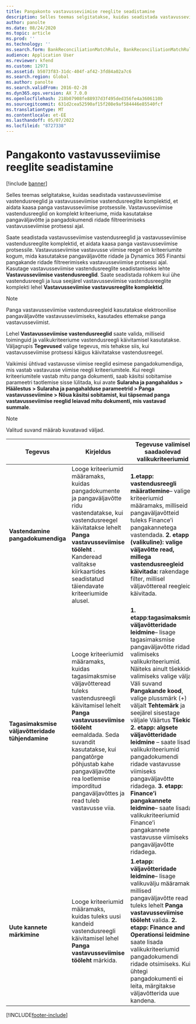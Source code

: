 ```yaml
---
title: Pangakonto vastavusseviimise reeglite seadistamine
description: Selles teemas selgitatakse, kuidas seadistada vastavusseviimise vastendusreeglid ja vastavusseviimise vastendusreeglite komplektid, et aidata kaasa panga vastavusseviimise protsessile. Vastavusseviimise vastendusreeglid on komplekt kriteeriume, mida kasutatakse pangaväljavõtte ja pangadokumendi ridade filtreerimiseks vastavusseviimise protsessi ajal.
author: panolte
ms.date: 08/24/2020
ms.topic: article
ms.prod: ''
ms.technology: ''
ms.search.form: BankReconciliationMatchRule, BankReconciliationMatchRuleSet
audience: Application User
ms.reviewer: kfend
ms.custom: 12971
ms.assetid: b5073f83-31dc-404f-af42-3fd84a02a7c6
ms.search.region: Global
ms.author: panolte
ms.search.validFrom: 2016-02-28
ms.dyn365.ops.version: AX 7.0.0
ms.openlocfilehash: 218b07908fe88937d3f495ded356fe4a3606110b
ms.sourcegitcommit: 631d2cea52590af15f208e9af584446e85540fcf
ms.translationtype: MT
ms.contentlocale: et-EE
ms.lasthandoff: 05/07/2022
ms.locfileid: "8727338"
---
```

# <a name="set-up-bank-reconciliation-matching-rules"></a>Pangakonto vastavusseviimise reeglite seadistamine

[!include [banner](../includes/banner.md)]

Selles teemas selgitatakse, kuidas seadistada vastavusseviimise vastendusreeglid ja vastavusseviimise vastendusreeglite komplektid, et aidata kaasa panga vastavusseviimise protsessile. Vastavusseviimise vastendusreeglid on komplekt kriteeriume, mida kasutatakse pangaväljavõtte ja pangadokumendi ridade filtreerimiseks vastavusseviimise protsessi ajal.

Saate seadistada vastavusseviimise vastendusreeglid ja vastavusseviimise vastendusreeglite komplektid, et aidata kaasa panga vastavusseviimise protsessile. Vastavusseviimise vastavusse viimise reegel on kriteeriumite kogum, mida kasutatakse pangaväljavõtte ridade ja Dynamics 365 Finantsi pangakande ridade filtreerimiseks vastavusseviimise protsessi ajal. Kasutage vastavusseviimise vastendusreeglite seadistamiseks lehte **Vastavusseviimise vastendusreeglid**. Saate seadistada rohkem kui ühe vastendusreegli ja luua seejärel vastavusseviimise vastendusreeglite komplekti lehel **Vastavusseviimise vastavusreeglite komplektid**. 

> [!NOTE] 
> Panga vastavusseviimise vastendusreegleid kasutatakse elektroonilise pangaväljavõtte vastavusseviimiseks, kasutades ettemakse panga vastavusseviimist. 

Lehel **Vastavusseviimise vastendusreeglid** saate valida, milliseid toiminguid ja valikukriteeriume vastendusreegli käivitamisel kasutatakse. Väljagrupis **Tegevused** valige tegevus, mis tehakse siis, kui vastavusseviimise protsessi käigus käivitatakse vastendusreegel.  

Vaikimisi ühtivad vastavusse viimise reeglid esimese pangadokumendiga, mis vastab vastavusse viimise reegli kriteeriumitele. Kui reegli kriteeriumitele vastab mitu panga dokumenti, saab käsitsi sobitamise parameetri taotlemise sisse lülitada, kui avate **Sularaha ja pangahaldus > Häälestus > Sularaha ja pangahalduse parameetrid > Panga vastavusseviimine > Nõua käsitsi sobitamist, kui täpsemad panga vastavusseviimise reeglid leiavad mitu dokumenti, mis vastavad summale**.

> [!NOTE] 
> Valitud suvand määrab kuvatavad väljad.

| Tegevus | Kirjeldus   | Tegevuse valimisel saadaolevad valikukriteeriumid     |
|--------|---------------|----------------------------------------------------------|
| **Vastendamine pangadokumendiga**       | Looge kriteeriumid määramaks, kuidas pangadokumente ja pangaväljavõtte ridu vastendatakse, kui vastendusreegel käivitatakse lehelt **Panga vastavusseviimise tööleht** . Kanderead valitakse kiirkaartides seadistatud täiendavate kriteeriumide alusel.                                | **1.etapp: vastendusreegli määratlemine**– valige kriteeriumid määramaks, milliseid pangaväljavõtteid tuleks Finance’i pangakannetega vastendada. **2. etapp (valikuline): valige väljavõtte read, millega vastendusreegleid käivitada:** rakendage filter, millisel väljavõttereal reegleid käivitada.                                                                                                                                                                                                                                                                                                               |
| **Tagasimaksmise väljavõtteridade tühjendamine** | Looge kriteeriumid määramaks, kuidas tagasimaksmise väljavõtteread tuleks vastendusreegli käivitamisel lehelt **Panga vastavusseviimise tööleht** eemaldada. Seda suvandit kasutatakse, kui pangatõrge põhjustab kahe pangaväljavõtte rea loetlemise imporditud pangaväljavõttes ja read tuleb vastavusse viia. | **1. etapp**:**tagasimaksmise väljavõtteridade leidmine**– lisage tagasimaksmise pangaväljavõtte ridade valimiseks valikukriteeriumid. Näiteks ainult tšekkide valimiseks valige väljalt Väli suvand **Pangakande kood**, valige plussmärk (+) väljalt **Tehtemärk** ja seejärel sisestage väljale Väärtus **Tšekid**. **2. etapp: algsete väljavõtteridade leidmine** – saate lisada valikukriteeriumid pangadokumendi ridade vastavusse viimiseks pangaväljavõtte ridadega. **3. etapp: Finance’i pangakannete leidmine**– saate lisada valikukriteeriumid Finance’i pangakannete vastavusse viimiseks pangaväljavõtte ridadega. |
| **Uute kannete märkimine**          | Looge kriteeriumid määramaks, kuidas tuleks uusi kandeid vastendusreegli käivitamisel lehel **Panga vastavusseviimise tööleht** märkida.                                                                                                                                                                 | **1.etapp: väljavõtteridade leidmine**– lisage valikuvälju määramaks, millised pangaväljavõtte read tuleks lehelt **Panga vastavusseviimise tööleht** valida. **2. etapp: Finance and Operationsi leidmine**– saate lisada valikukriteeriumid pangadokumendi ridade otsimiseks. Kui ühtegi pangadokumenti ei leita, märgitakse väljavõtterida uue kandena.                                                                                                                                                                                                                                             |


[!INCLUDE[footer-include](../../includes/footer-banner.md)]
